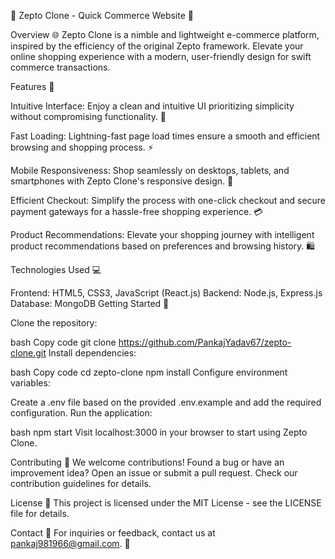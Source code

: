 
🚀 Zepto Clone - Quick Commerce Website 🚀

Overview 🌐
Zepto Clone is a nimble and lightweight e-commerce platform, inspired by the efficiency of the original Zepto framework. Elevate your online shopping experience with a modern, user-friendly design for swift commerce transactions.

Features 🌈

Intuitive Interface: Enjoy a clean and intuitive UI prioritizing simplicity without compromising functionality. 🎨

Fast Loading: Lightning-fast page load times ensure a smooth and efficient browsing and shopping process. ⚡

Mobile Responsiveness: Shop seamlessly on desktops, tablets, and smartphones with Zepto Clone's responsive design. 📱

Efficient Checkout: Simplify the process with one-click checkout and secure payment gateways for a hassle-free shopping experience. 💳

Product Recommendations: Elevate your shopping journey with intelligent product recommendations based on preferences and browsing history. 🛍️

Technologies Used 💻

Frontend: HTML5, CSS3, JavaScript (React.js)
Backend: Node.js, Express.js
Database: MongoDB
Getting Started 🚀

Clone the repository:

bash
Copy code
git clone https://github.com/PankajYadav67/zepto-clone.git
Install dependencies:

bash
Copy code
cd zepto-clone
npm install
Configure environment variables:

Create a .env file based on the provided .env.example and add the required configuration.
Run the application:

bash
npm start
Visit localhost:3000 in your browser to start using Zepto Clone.

Contributing 🤝
We welcome contributions! Found a bug or have an improvement idea? Open an issue or submit a pull request. Check our contribution guidelines for details.

License 📜
This project is licensed under the MIT License - see the LICENSE file for details.

Contact 📧
For inquiries or feedback, contact us at pankaj981966@gmail.com. 💌





